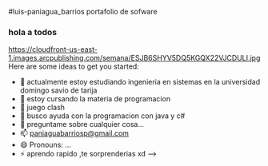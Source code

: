 #luis-paniagua_barrios portafolio de sofware
### hola a todos
https://cloudfront-us-east-1.images.arcpublishing.com/semana/ESJB6SHYV5DQ5KGQX22VJCDULI.jpg
Here are some ideas to get you started:

- 🔭 actualmente estoy estudiando ingenieria en sistemas en la universidad domingo savio de tarija 
- 🌱 estoy cursando la materia de programacion 
- 👯 juego clash 
- 🤔  busco ayuda con la programacion con java y c#
- 💬 preguntame sobre cualquier cosa... 
- 📫 paniaguabarriosp@gmail.com
- 😄 Pronouns: ...
- ⚡ aprendo rapido ,te sorprenderias xd
-->
